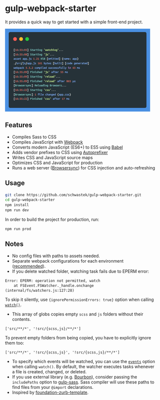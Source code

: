 # gulp-webpack-starter
It provides a quick way to get started with a simple front-end project.

![Console output example](console-output-example.png "Console output example")

## Features
* Compiles Sass to CSS
* Compiles JavaScript with [Webpack](https://webpack.js.org/ "Webpack module bundler")
* Converts modern JavaScript (ES6+) to ES5 using [Babel](https://babeljs.io/ "Babel compiler")
* Adds vendor prefixes to CSS using [Autoprefixer](https://github.com/postcss/autoprefixer "Autoprefixer")
* Writes CSS and JavaScript source maps
* Optimizes CSS and JavaScript for production
* Runs a web server ([Browsersync](https://browsersync.io/ "Browsersync")) for CSS injection and auto-refreshing

## Usage
```bash
git clone https://github.com/schwastek/gulp-webpack-starter.git
cd gulp-webpack-starter
npm install
npm run dev
```
In order to build the project for production, run:
```bash
npm run prod
```

## Notes
* No config files with paths to assets needed.
* Separate webpack configurations for each environment ([recommended](https://webpack.js.org/guides/production/ "Webpack documentation")).
* If you delete watched folder, watching task fails due to EPERM error:
```
Error: EPERM: operation not permitted, watch
    at FSEvent.FSWatcher._handle.onchange (internal/fs/watchers.js:127:28)
```  
To skip it silently, use `{ignorePermissionErrors: true}` option when calling [`watch()`](https://gulpjs.com/docs/en/api/watch#options "Gulp API watch() options").
* This array of globs copies empty `scss` and `js` folders without their contents.
```
['src/**/*', '!src/{scss,js}/**/*']
```
To prevent empty folders from being copied, you have to explicitly ignore them too:
```
['src/**/*', '!src/{scss,js}', '!src/{scss,js}/**/*']
```
* To specify which events will be watched, you can use the [`events`](https://gulpjs.com/docs/en/getting-started/watching-files#watched-events "Gulp watched events") option when calling `watch()`. By default, the watcher executes tasks whenever a file is created, changed, or deleted.
* If you use external library (e.g. [Bourbon](https://www.bourbon.io/ "Bourbon - Sass mixins library")), consider passing the `includePaths` option to [gulp-sass](https://github.com/dlmanning/gulp-sass#options "Sass plugin for Gulp"). Sass compiler will use these paths to find files from your `@import` declarations.
* Inspired by [foundation-zurb-template](https://github.com/foundation/foundation-zurb-template "ZURB Template").
